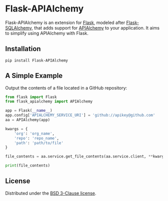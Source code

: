 # Flask-APIAlchemy

Flask-APIAlchemy is an extension for [Flask](https://palletsprojects.com/p/flask/), modeled after [Flask-SQLAlchemy](https://flask-sqlalchemy.palletsprojects.com), that adds support for [APIAlchemy](https://github.com/homedepot/apialchemy) to your application. It aims to simplify using APIAlchemy with Flask.

## Installation

```
pip install Flask-APIAlchemy
```

## A Simple Example

Output the contents of a file located in a GitHub repository:

```python
from flask import Flask
from flask_apialchemy import APIAlchemy

app = Flask(__name__)
app.config['APIALCHEMY_SERVICE_URI'] = 'github://apikey@github.com'
aa = APIAlchemy(app)

kwargs = {
    'org': 'org_name',
    'repo': 'repo_name',
    'path': 'path/to/file'
}

file_contents = aa.service.get_file_contents(aa.service.client, **kwargs)

print(file_contents)
```

## License

Distributed under the [BSD 3-Clause license](https://opensource.org/licenses/BSD-3-Clause).